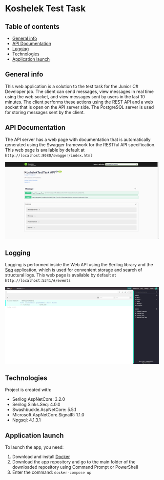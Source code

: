 # Koshelek Test Task
## Table of contents
* [General info](#general-info)
* [API Documentation](#api-documentation)
* [Logging](#logging)
* [Technologies](#technologies)
* [Application launch](#application-launch)

## General info
This web application is a solution to the test task for the Junior C# Developer job. The client can send messages, view messages in real time using the web socket, 
and view messages sent by users in the last 10 minutes. The client performs these actions using the REST API and a web socket that is open on the API server side. 
The PostgreSQL server is used for storing messages sent by the client.

## API Documentation
The API server has a web page with documentation that is automatically generated using the Swagger framework for the RESTful API specification. This web page is 
available by default at `http://localhost:8080/swagger/index.html`

![Swagger interface](./images/swagger.png)

## Logging
Logging is performed inside the Web API using the Serilog library and the [Seq](https://datalust.co/seq) application, which is used for convenient storage and 
search of structural logs. This web page is available by default at `http://localhost:5341/#/events`

![Seq interface](./images/seq.png)

## Technologies
Project is created with:
* Serilog.AspNetCore: 3.2.0
* Serilog.Sinks.Seq: 4.0.0
* Swashbuckle.AspNetCore: 5.5.1
* Microsoft.AspNetCore.SignalR: 1.1.0
* Npgsql: 4.1.3.1

## Application launch
To launch the app, you need:
1.  Download and install [Docker](https://docs.docker.com/docker-for-windows/install/)
2.  Download the app repository and go to the main folder of the downloaded repository using Command Prompt or PowerShell
3.  Enter the command: `docker-compose up`

